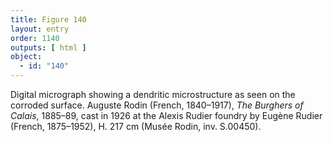 ```yaml
---
title: Figure 140
layout: entry
order: 1140
outputs: [ html ]
object:
  - id: "140"
---
```


Digital micrograph showing a dendritic microstructure as seen on the corroded surface. Auguste Rodin (French, 1840–1917), *The Burghers of Calais*, 1885–89, cast in 1926 at the Alexis Rudier foundry by Eugène Rudier (French, 1875–1952), H. 217 cm (Musée Rodin, inv. S.00450).
